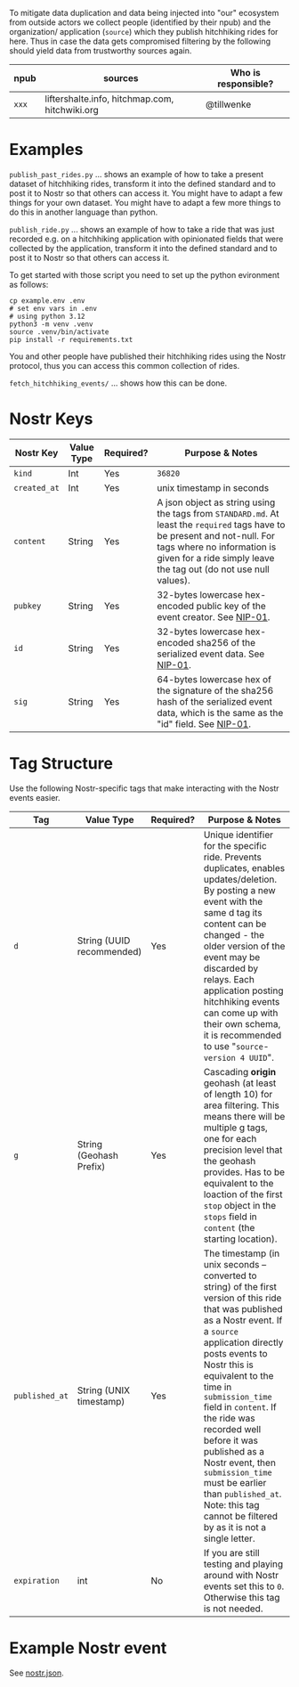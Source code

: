 

To mitigate data duplication and data being injected into "our" ecosystem from outside actors we collect people (identified by their npub) and the organization/ application (`source`) which they publish hitchhiking rides for here. Thus in case the data gets compromised filtering by the following should yield data from trustworthy sources again.

| npub         | sources            | Who is responsible?|                                    
|---------------|------------------------|---|
| `xxx` | liftershalte.info, hitchmap.com, hitchwiki.org | @tillwenke |

# Examples

`publish_past_rides.py` ... shows an example of how to take a present dataset of hitchhiking rides, transform it into the defined standard and to post it to Nostr so that others can access it. You might have to adapt a few things for your own dataset. You might have to adapt a few more things to do this in another language than python.

`publish_ride.py` ... shows an example of how to take a ride that was just recorded e.g. on a hitchhiking application with opinionated fields that were collected by the application, transform it into the defined standard and to post it to Nostr so that others can access it.

To get started with those script you need to set up the python evironment as follows:

```shell
cp example.env .env
# set env vars in .env
# using python 3.12
python3 -m venv .venv
source .venv/bin/activate
pip install -r requirements.txt
```

You and other people have published their hitchhiking rides using the Nostr protocol, thus you can access this common collection of rides.

`fetch_hitchhiking_events/` ... shows how this can be done.

# Nostr Keys

| Nostr Key           | Value Type             | Required? | Purpose & Notes                                           
|---------------|------------------------|-----------|------------------------------------------------------------|
| `kind`           | Int    | Yes  | `36820` |       
| `created_at`           | Int   | Yes   | unix timestamp in seconds     
| `content`           | String   | Yes   | A json object as string using the tags from `STANDARD.md`. At least the `required` tags have to be present and not-null. For tags where no information is given for a ride simply leave the tag out (do not use null values). |
| `pubkey`           | String    | Yes   | 32-bytes lowercase hex-encoded public key of the event creator. See [NIP-01](https://github.com/nostr-protocol/nips/blob/master/01.md). |              
| `id`           | String    | Yes   | 32-bytes lowercase hex-encoded sha256 of the serialized event data. See [NIP-01](https://github.com/nostr-protocol/nips/blob/master/01.md). |              
| `sig`           | String    | Yes   | 64-bytes lowercase hex of the signature of the sha256 hash of the serialized event data, which is the same as the "id" field. See [NIP-01](https://github.com/nostr-protocol/nips/blob/master/01.md). |              



# Tag Structure
Use the following Nostr-specific tags that make interacting with the Nostr events easier.

| Tag           | Value Type             | Required? | Purpose & Notes                                            |
|---------------|------------------------|-----------|------------------------------------------------------------|
| `d`           | String (UUID recommended)     | Yes   | Unique identifier for the specific ride. Prevents duplicates, enables updates/deletion. By posting a new event with the same d tag its content can be changed - the older version of the event may be discarded by relays. Each application posting hitchhiking events can come up with their own schema, it is recommended to use "`source`-`version 4 UUID`". |
| `g`           | String (Geohash Prefix)| Yes       | Cascading **origin** geohash (at least of length 10) for area filtering. This means there will be multiple g tags, one for each precision level that the geohash provides. Has to be equivalent to the loaction of the first `stop` object in the `stops` field in `content` (the starting location). |
| `published_at`           | String (UNIX timestamp) | Yes       | The timestamp (in unix seconds – converted to string) of the first version of this ride that was published as a Nostr event. If a `source` application directly posts events to Nostr this is equivalent to the time in `submission_time` field in `content`. If the ride was recorded well before it was published as a Nostr event, then `submission_time` must be earlier than `published_at`. Note: this tag cannot be filtered by as it is not a single letter. |
| `expiration`           | int| No       | If you are still testing and playing around with Nostr events set this to `0`. Otherwise this tag is not needed. |


# Example Nostr event

See [nostr.json](nostr.json).
